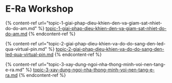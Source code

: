 # E-Ra Workshop

{% content-ref url="topic-1-giai-phap-dieu-khien-den-va-giam-sat-nhiet-do-do-am.md" %}
[topic-1-giai-phap-dieu-khien-den-va-giam-sat-nhiet-do-do-am.md](topic-1-giai-phap-dieu-khien-den-va-giam-sat-nhiet-do-do-am.md)
{% endcontent-ref %}

{% content-ref url="topic-2-giai-phap-dieu-khien-va-do-do-sang-den-led-qua-virtual-pin.md" %}
[topic-2-giai-phap-dieu-khien-va-do-do-sang-den-led-qua-virtual-pin.md](topic-2-giai-phap-dieu-khien-va-do-do-sang-den-led-qua-virtual-pin.md)
{% endcontent-ref %}

{% content-ref url="topic-3-xay-dung-ngoi-nha-thong-minh-voi-nen-tang-e-ra.md" %}
[topic-3-xay-dung-ngoi-nha-thong-minh-voi-nen-tang-e-ra.md](topic-3-xay-dung-ngoi-nha-thong-minh-voi-nen-tang-e-ra.md)
{% endcontent-ref %}
